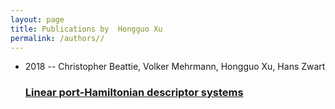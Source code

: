 ```yaml
---
layout: page
title: Publications by  Hongguo Xu
permalink: /authors//
---
```


<ul class="post-list">

  <li>
    <span class="post-meta">2018 -- Christopher Beattie, Volker Mehrmann, Hongguo Xu, Hans Zwart</span>
    <h3><a class="post-link" href="../../linear-port-hamiltonian-descriptor-systems">Linear port-Hamiltonian descriptor systems</a></h3>
  </li>
</ul>
